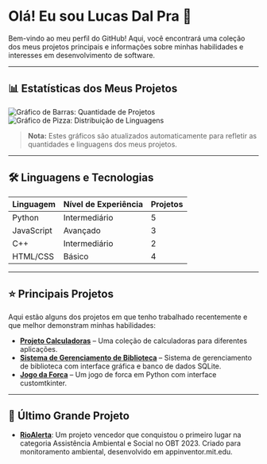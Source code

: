 # Olá! Eu sou Lucas Dal Pra 👋

Bem-vindo ao meu perfil do GitHub! Aqui, você encontrará uma coleção dos meus projetos principais e informações sobre minhas habilidades e interesses em desenvolvimento de software.

---

## 📊 Estatísticas dos Meus Projetos

![Gráfico de Barras: Quantidade de Projetos](https://github.com/DalPra0/DalPra0/imagens/grafico_barras.png)
![Gráfico de Pizza: Distribuição de Linguagens](https://github.com/DalPra0/DalPra0/imagens/grafico_pizza.png)

> **Nota:** Estes gráficos são atualizados automaticamente para refletir as quantidades e linguagens dos meus projetos.

---

## 🛠️ Linguagens e Tecnologias

| Linguagem    | Nível de Experiência | Projetos |
|--------------|-----------------------|----------|
| Python       | Intermediário         | 5        |
| JavaScript   | Avançado              | 3        |
| C++          | Intermediário         | 2        |
| HTML/CSS     | Básico                | 4        |

---

## ⭐ Principais Projetos

Aqui estão alguns dos projetos em que tenho trabalhado recentemente e que melhor demonstram minhas habilidades:

- [**Projeto Calculadoras**](https://github.com/DalPra0/Calculadoras) – Uma coleção de calculadoras para diferentes aplicações.
- [**Sistema de Gerenciamento de Biblioteca**](https://github.com/DalPra0/SistemaGerenciamentoBiblioteca) – Sistema de gerenciamento de biblioteca com interface gráfica e banco de dados SQLite.
- [**Jogo da Forca**](https://github.com/DalPra0/JogoForca) – Um jogo de forca em Python com interface customtkinter.

---

## 🚀 Último Grande Projeto

- **[RioAlerta](https://github.com/DalPra0/RioAlerta)**: Um projeto vencedor que conquistou o primeiro lugar na categoria Assistência Ambiental e Social no OBT 2023. Criado para monitoramento ambiental, desenvolvido em appinventor.mit.edu.
